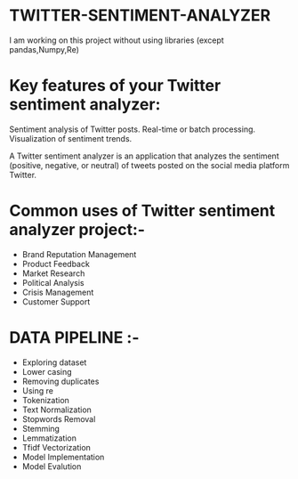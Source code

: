 # TWITTER-SENTIMENT-ANALYZER

I am working on this project without using libraries
(except pandas,Numpy,Re)

# Key features of your Twitter sentiment analyzer:

Sentiment analysis of Twitter posts.
Real-time or batch processing.
Visualization of sentiment trends.

A Twitter sentiment analyzer is an application that analyzes the sentiment (positive, negative, or neutral) of tweets posted on the social media platform Twitter.<br>
# Common uses of Twitter sentiment analyzer project:-

* Brand Reputation Management 
* Product Feedback
* Market Research
* Political Analysis 
* Crisis Management
* Customer Support

# DATA PIPELINE :-

* Exploring dataset
* Lower casing
* Removing duplicates
* Using re
* Tokenization
* Text Normalization
* Stopwords Removal
* Stemming
* Lemmatization
* Tfidf Vectorization
* Model Implementation
* Model Evalution
